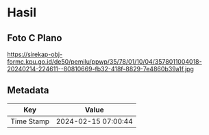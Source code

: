 # Hasil

## Foto C Plano

https://sirekap-obj-formc.kpu.go.id/de50/pemilu/ppwp/35/78/01/10/04/3578011004018-20240214-224611--80810669-fb32-418f-8829-7e4860b39a1f.jpg


## Metadata

| Key        | Value               |
| ---------- | ------------------- |
| Time Stamp | 2024-02-15 07:00:44 |



